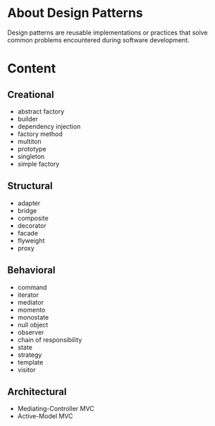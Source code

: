 # About Design Patterns

Design patterns are reusable implementations or practices that solve common problems encountered during software development. 

# Content

## Creational
* abstract factory
* builder
* dependency injection
* factory method
* multiton
* prototype
* singleton
* simple factory

## Structural
* adapter
* bridge
* composite
* decorator
* facade
* flyweight
* proxy

## Behavioral
* command
* iterator
* mediator
* momento
* monostate
* null object
* observer
* chain of responsibility
* state
* strategy
* template
* visitor

## Architectural
* Mediating-Controller MVC
* Active-Model MVC